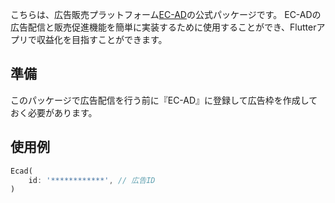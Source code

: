 こちらは、広告販売プラットフォーム[EC-AD](https://ec-ad.tech/)の公式パッケージです。
EC-ADの広告配信と販売促進機能を簡単に実装するために使用することができ、Flutterアプリで収益化を目指すことができます。

## 準備

このパッケージで広告配信を行う前に『EC-AD』に登録して広告枠を作成しておく必要があります。

## 使用例

```dart
Ecad(
    id: '************', // 広告ID
)
```
